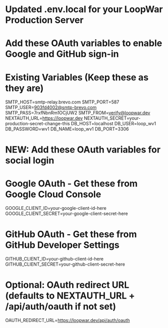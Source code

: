 # Updated .env.local for your LoopWar Production Server
# Add these OAuth variables to enable Google and GitHub sign-in

# Existing Variables (Keep these as they are)
SMTP_HOST=smtp-relay.brevo.com
SMTP_PORT=587
SMTP_USER=903fd4002@smtp-brevo.com
SMTP_PASS=7rxfNbnRm1OCjUW2
SMTP_FROM=verify@loopwar.dev
NEXTAUTH_URL=https://loopwar.dev
NEXTAUTH_SECRET=your-production-secret-change-this
DB_HOST=localhost
DB_USER=loop_wv1
DB_PASSWORD=wv1
DB_NAME=loop_wv1
DB_PORT=3306

# NEW: Add these OAuth variables for social login
# Google OAuth - Get these from Google Cloud Console
GOOGLE_CLIENT_ID=your-google-client-id-here
GOOGLE_CLIENT_SECRET=your-google-client-secret-here

# GitHub OAuth - Get these from GitHub Developer Settings
GITHUB_CLIENT_ID=your-github-client-id-here
GITHUB_CLIENT_SECRET=your-github-client-secret-here

# Optional: OAuth redirect URL (defaults to NEXTAUTH_URL + /api/auth/oauth if not set)
OAUTH_REDIRECT_URL=https://loopwar.dev/api/auth/oauth

